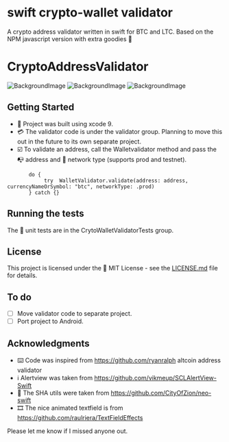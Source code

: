 # swift crypto-wallet validator
A crypto address validator written in swift for BTC and LTC. Based on the NPM javascript version with extra goodies 🍭

# CryptoAddressValidator

![BackgroundImage](https://image.ibb.co/bQhiZm/validate.png)
![BackgroundImage](https://image.ibb.co/mvvgLR/success.png)
![BackgroundImage](https://image.ibb.co/dqMcum/error.png)

## Getting Started

* 🔨 Project was built using xcode 9.
* 💳 The validator code is under the validator group. Planning to move this out in the future to its own separate project.
* ☑️ To validate an address, call the Walletvalidator method and pass the 📭 address and 📡 network type (supports prod and testnet).

```
       do {
            try  WalletValidator.validate(address: address, currencyNameOrSymbol: "btc", networkType: .prod)
       } catch {}
```
## Running the tests

The 🔧 unit tests are in the CrytoWalletValidatorTests group.

## License
This project is licensed under the 📜 MIT License - see the [LICENSE.md](LICENSE.md) file for details.

## To do
- [ ] Move validator code to separate project.
- [ ] Port project to Android.

## Acknowledgments
* ⌨️ Code was inspired from https://github.com/ryanralph altcoin address validator
* ℹ️ Alertview was taken from https://github.com/vikmeup/SCLAlertView-Swift
* 🔐 The SHA utils were taken from https://github.com/CityOfZion/neo-swift
* 🎞️ The nice animated textfield is from https://github.com/raulriera/TextFieldEffects

Please let me know if I missed anyone out.
